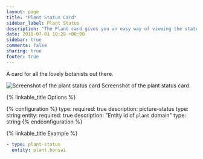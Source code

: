 ```yaml
---
layout: page
title: "Plant Status Card"
sidebar_label: Plant Status
description: "The Plant card gives you an easy way of viewing the status of your plants"
date: 2018-07-01 10:28 +00:00
sidebar: true
comments: false
sharing: true
footer: true
---
```


A card for all the lovely botanists out there.

<p class='img'>
<img src='/images/lovelace/lovelace_plant_card.png' alt='Screenshot of the plant status card'>
Screenshot of the plant status card.
</p>

{% linkable_title Options %}

{% configuration %}
type:
  required: true
  description: picture-status
  type: string
entity:
  required: true
  description: "Entity id of `plant` domain"
  type: string
{% endconfiguration %}

{% linkable_title Example %}

```yaml
- type: plant-status
  entity: plant.bonsai
```
